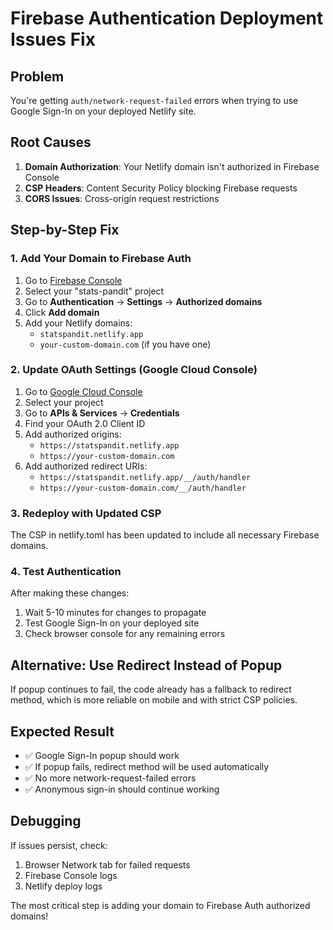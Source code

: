 # Firebase Authentication Deployment Issues Fix

## Problem
You're getting `auth/network-request-failed` errors when trying to use Google Sign-In on your deployed Netlify site.

## Root Causes
1. **Domain Authorization**: Your Netlify domain isn't authorized in Firebase Console
2. **CSP Headers**: Content Security Policy blocking Firebase requests
3. **CORS Issues**: Cross-origin request restrictions

## Step-by-Step Fix

### 1. Add Your Domain to Firebase Auth
1. Go to [Firebase Console](https://console.firebase.google.com)
2. Select your "stats-pandit" project
3. Go to **Authentication** → **Settings** → **Authorized domains**
4. Click **Add domain**
5. Add your Netlify domains:
   - `statspandit.netlify.app`
   - `your-custom-domain.com` (if you have one)

### 2. Update OAuth Settings (Google Cloud Console)
1. Go to [Google Cloud Console](https://console.cloud.google.com)
2. Select your project
3. Go to **APIs & Services** → **Credentials**
4. Find your OAuth 2.0 Client ID
5. Add authorized origins:
   - `https://statspandit.netlify.app`
   - `https://your-custom-domain.com`
6. Add authorized redirect URIs:
   - `https://statspandit.netlify.app/__/auth/handler`
   - `https://your-custom-domain.com/__/auth/handler`

### 3. Redeploy with Updated CSP
The CSP in netlify.toml has been updated to include all necessary Firebase domains.

### 4. Test Authentication
After making these changes:
1. Wait 5-10 minutes for changes to propagate
2. Test Google Sign-In on your deployed site
3. Check browser console for any remaining errors

## Alternative: Use Redirect Instead of Popup
If popup continues to fail, the code already has a fallback to redirect method, which is more reliable on mobile and with strict CSP policies.

## Expected Result
- ✅ Google Sign-In popup should work
- ✅ If popup fails, redirect method will be used automatically
- ✅ No more network-request-failed errors
- ✅ Anonymous sign-in should continue working

## Debugging
If issues persist, check:
1. Browser Network tab for failed requests
2. Firebase Console logs
3. Netlify deploy logs

The most critical step is adding your domain to Firebase Auth authorized domains!
